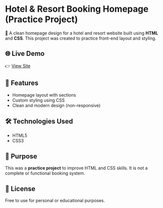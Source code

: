# Hotel & Resort Booking Homepage (Practice Project)

🌴 A clean homepage design for a hotel and resort website built using **HTML** and **CSS**. This project was created to practice front-end layout and styling.

## 🌐 Live Demo
👉 [View Site](https://saniya-shirke.github.io/hotel-website-home-page-design/)

## 📁 Features
- Homepage layout with sections
- Custom styling using CSS
- Clean and modern design (non-responsive)

## 🛠️ Technologies Used
- HTML5
- CSS3

## 🎯 Purpose
This was a **practice project** to improve HTML and CSS skills. It is not a complete or functional booking system.

## 📄 License
Free to use for personal or educational purposes.
